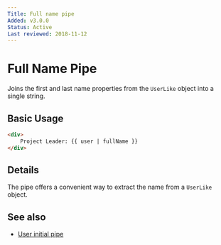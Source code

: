 ```yaml
---
Title: Full name pipe
Added: v3.0.0
Status: Active
Last reviewed: 2018-11-12
---
```


# Full Name Pipe

Joins the first and last name properties from the `UserLike` object into a single string.

## Basic Usage

<!-- {% raw %} -->

```HTML
<div>
    Project Leader: {{ user | fullName }}
</div>
```

<!-- {% endraw %} -->

## Details

The pipe offers a convenient way to extract the name from a `UserLike` object.

## See also

-   [User initial pipe](user-initial.pipe.md)
